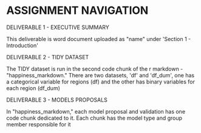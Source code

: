 # ASSIGNMENT NAVIGATION
DELIVERABLE 1 - EXECUTIVE SUMMARY

This deliverable is word document uploaded as "name" under 'Section 1 - Introduction'

DELIVERABLE 2 - TIDY DATASET

The TIDY dataset is run in the second code chunk of the r markdown - "happiness_markdown." 
There are two datasets, 'df' and 'df_dum', one has a categorical variable for regions (df) 
and the other has binary variables for each region (df_dum)

DELIVERABLE 3 - MODELS PROPOSALS

In "happiness_markdown," each model proposal and validation has one code chunk dedicated to it.
Each chunk has the model type and group member responsible for it
